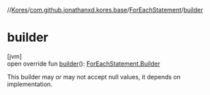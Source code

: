 //[Kores](../../../index.md)/[com.github.jonathanxd.kores.base](../index.md)/[ForEachStatement](index.md)/[builder](builder.md)

# builder

[jvm]\
open override fun [builder](builder.md)(): [ForEachStatement.Builder](-builder/index.md)

This builder may or may not accept null values, it depends on implementation.
